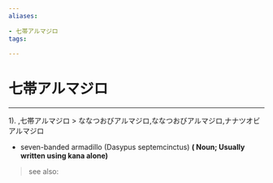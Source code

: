 ```yaml
---
aliases:
    
- 七帯アルマジロ
tags:
    
---
```


# 七帯アルマジロ
---
1).
,七帯アルマジロ > ななつおびアルマジロ,ななつおびアルマジロ,ナナツオビアルマジロ

- seven-banded armadillo (Dasypus septemcinctus)
**( Noun; Usually written using kana alone)**
> see also: 
            